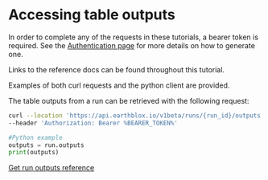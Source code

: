  # Accessing table outputs 

 In order to complete any of the requests in these tutorials, a bearer token is required. See the [Authentication page](../README%20Authentication.md) for more details on how to generate one. 

Links to the reference docs can be found throughout this tutorial. 

Examples of both curl requests and the python client are provided. 

The table outputs from a run can be retrieved with the following request:

```bash 
curl --location 'https://api.earthblox.io/v1beta/runs/{run_id}/outputs' \
--header 'Authorization: Bearer %BEARER_TOKEN%'
```

```python
#Python example
outputs = run.outputs
print(outputs)
```

[Get run outputs reference](https://dev.api.earthblox.io/docs#/runs/get_run_outputs_api_alpha_runs__run_id__outputs_get)
